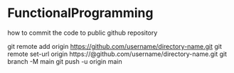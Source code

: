 # FunctionalProgramming

how to commit the code to public github repository

git remote add origin https://github.com/username/directory-name.git
git remote set-url origin https://<token>@github.com/username/directory-name.git
git branch -M main
git push -u origin main
